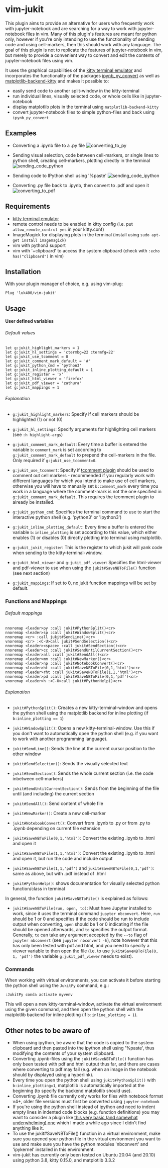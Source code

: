 # vim-jukit

This plugin aims to provide an alternative for users who frequently work with jupyter-notebook and are searching for a way to work with jupyter-notebook files in vim. Many of this plugin's features are meant for python only, however if you're only intending to use the functionality of sending code and using cell-markers, then this should work with any language. The goal of this plugin is not to replicate the features of jupyter-notebook in vim, but merely to provide a convenient way to convert and edit the contents of jupyter-notebook files using vim.

It uses the graphical capabilities of the [kitty terminal emulator](https://github.com/kovidgoyal/kitty) and incorporates the functionality of the packages [ipynb_py_convert](https://github.com/kiwi0fruit/ipynb-py-convert) as well as [matplotlib-backend-kitty](https://github.com/jktr/matplotlib-backend-kitty) and makes it possible to:
* easily send code to another split-window in the kitty-terminal 
* run individual lines, visually selected code, or whole cells like in jupyter-notebook
* display matplotlib plots in the terminal using `matplotlib-backend-kitty` 
* convert jupyter-notebook files to simple python-files and back using `ipynb_py_convert`

## Examples

* Converting a .ipynb file to a .py file
![converting_to_py](https://user-images.githubusercontent.com/57172028/113441420-95396c00-93ee-11eb-8474-02f9e264bf59.gif)


* Sending visual selection, code between cell-markers, or single lines to python shell, creating cell-markers, plotting directly in the terminal
![sending_code_python](https://user-images.githubusercontent.com/57172028/113440464-c44ede00-93ec-11eb-9e75-0a7b4b1b96d0.gif)


* Sending code to IPython shell using '%paste'
![sending_code_ipython](https://user-images.githubusercontent.com/57172028/113440477-cadd5580-93ec-11eb-8a6e-0f350f07cb6c.gif)


* Converting .py file back to .ipynb, then convert to .pdf and open it
![converting_to_pdf](https://user-images.githubusercontent.com/57172028/113441436-9b2f4d00-93ee-11eb-9594-f6602a6c48a8.gif)



## Requirements

* [kitty terminal emulator](https://github.com/kovidgoyal/kitty)
* remote control needs to be enabled in kitty config (i.e. put `allow_remote_control yes` in your kitty.conf)
* ImageMagick for displaying plots in the terminal (install using `sudo apt-get install imagemagick`)
* vim with python3 support
* vim with '+clipboard' to access the system clipboard (check with `:echo has("clipboard")` in vim)

## Installation

With your plugin manager of choice, e.g. using vim-plug:

```vim
Plug 'luk400/vim-jukit' 
```

## Usage

#### User defined variables

###### Default values
```vim
let g:jukit_highlight_markers = 1
let g:jukit_hl_settings = 'ctermbg=22 ctermfg=22'
let g:jukit_use_tcomment = 0
let g:jukit_comment_mark_default = '#'
let g:jukit_python_cmd = 'python3'
let g:jukit_inline_plotting_default = 1
let g:jukit_register = 'x'
let g:jukit_html_viewer = 'firefox'
let g:jukit_pdf_viewer = 'zathura'
let g:jukit_mappings = 1
```

###### Explanation
* `g:jukit_highlight_markers`: Specify if cell markers should be highlighted (1) or not (0)

* `g:jukit_hl_settings`: Specify arguments for highlighting cell markers (see `:h highlight-args`)

* `g:jukit_comment_mark_default`: Every time a buffer is entered the variable `b:comment_mark` is set according to `g:jukit_comment_mark_default` to prepend the cell-markers in the file. Only required if `g:jukit_use_tcomment=0`.

* `g:jukit_use_tcomment`: Specify if [tcomment plugin](https://github.com/tomtom/tcomment_vim) should be used to comment out cell markers - recommended if you regularly work with different languages for which you intend to make use of cell markers, otherwise you will have to manually set `b:comment_mark` every time you work in a language where the comment-mark is not the one specified in `g:jukit_comment_mark_default`. This requires the tcomment plugin to already be installed.

* `g:jukit_python_cmd`: Specifies the terminal command to use to start the interactive python shell (e.g. 'python3' or 'ipython3')

* `g:jukit_inline_plotting_default`: Every time a buffer is entered the variable `b:inline_plotting` is set according to this value, which either enables (1) or disables (0) directly plotting into terminal using matplotlib.

* `g:jukit_jukit_register`: This is the register to which jukit will yank code when sending to the kitty-terminal-window.

* `g:jukit_html_viewer` and `g:jukit_pdf_viewer`: Specifies the html-viewer and pdf-viewer to use when using the `jukit#SaveNBToFile()` function (see next section)

* `g:jukit_mappings`: If set to 0, no jukit function mappings will be set by default.

### Functions and Mappings

###### Default mappings
```vim
nnoremap <leader>py :call jukit#PythonSplit()<cr>
nnoremap <leader>sp :call jukit#WindowSplit()<cr>
nnoremap <cr> :call jukit#SendLine()<cr>
vnoremap <cr> :<C-U>call jukit#SendSelection()<cr>
nnoremap <leader><space> :call jukit#SendSection()<cr>
nnoremap <leader>cc :call jukit#SendUntilCurrentSection()<cr>
nnoremap <leader>all :call jukit#SendAll()<cr>
nnoremap <leader>mm :call jukit#NewMarker()<cr>
nnoremap <leader>np :call jukit#NotebookConvert()<cr>
nnoremap <leader>ht :call jukit#SaveNBToFile(0,1,'html')<cr>
nnoremap <leader>rht :call jukit#SaveNBToFile(1,1,'html')<cr>
nnoremap <leader>pd :call jukit#SaveNBToFile(0,1,'pdf')<cr>
vnoremap <leader>h :<C-U>call jukit#PythonHelp()<cr>
```

###### Explanation
* `jukit#PythonSplit()`: Creates a new kitty-terminal-window and opens the python shell using the matplotlib backend for inline plotting (if `b:inline_plotting == 1`)

* `jukit#WindowSplit()`: Opens a new kitty-terminal-window. Use this if you don't want to automatically open the python shell (e.g. if you want to work with another programming language).

* `jukit#SendLine()`: Sends the line at the current cursor position to the other window

* `jukit#SendSelection()`: Sends the visually selected text

* `jukit#SendSection()`: Sends the whole current section (i.e. the code inbetween cell-markers)

* `jukit#SendUntilCurrentSection()`: Sends from the beginning of the file until (and including) the current section

* `jukit#SendAll()`: Send content of whole file

* `jukit#NewMarker()`: Create a new cell-marker

* `jukit#NotebookConvert()`: Convert from .ipynb to .py or from .py to .ipynb depending on current file extension

* `jukit#SaveNBToFile(0,1,'html')`: Convert the existing .ipynb to .html and open it

* `jukit#SaveNBToFile(1,1,'html')`: Convert the existing .ipynb to .html and open it, but run the code and include output

* `jukit#SaveNBToFile(1,1,'pdf')` and `jukit#SaveNBToFile(0,1,'pdf')`: same as above, but with .pdf instead of .html

* `jukit#PythonHelp()`: shows documentation for visually selected python function/class in terminal

In general, the function `jukit#SaveNBToFile()` is explained as follows:

* `jukit#SaveNBToFile(run, open, to)`: Must have Jupyter installed to work, since it uses the terminal command `jupyter nbconvert`. Here, `run` should be 1 or 0 and specifies if the code should be run to include output when converting, `open` should be 1 or 0 indicating if the file should be opened afterwards, and `to` specifies the output format. Generally, `to` can take any argument accepted by the `--to` flag of `jupyter nbconvert` (see `jupyter nbconvert -h`), note however that this has only been tested with pdf and html, and you need to specify a viewer variable to then open the file (i.e. to use `jukit#SaveNBToFile(0, 1, 'pdf')` the variable `g:jukit_pdf_viewer` needs to exist).

### Commands

When working with virtual environments, you can activate it before starting the python shell using the `JukitPy` command, e.g.:


```vim
:JukitPy conda activate myvenv
```

This will open a new kitty-terminal-window, activate the virtual environment using the given command, and then open the python shell with the matplotlib backend for inline plotting (if `b:inline_plotting = 1`).

## Other notes to be aware of

* When using ipython, be aware that the code is copied to the system clipboard and then pasted into the ipython shell using '%paste', thus modifying the contents of your system clipboard. 
* Converting .ipynb-files using the `jukit#SaveNBToFile()` function has only been tested with pdf and html output thus far, and there are cases where converting to pdf may fail (e.g. when an image in the notebook should by displayed using a hyperlink).
* Every time you open the python shell using `jukit#PythonSplit()` with `b:inline_plotting=1`, matplotlib is automatically imported at the beginning (to specify the backend matplotlib should use).
* Converting .ipynb file currently only works for files with notebook format v4+, older file versions must first be converted using `jupyter-notebook`
* If you're using the python shell instead of ipython and need to indent empty lines in indented code blocks (e.g. function definitions) you may want to consider a plugin like [this very basic (and somewhat underwhelming) one](https://github.com/luk400/vim-emptyindent) which I made a while ago since I didn't find anything like it.
* To use the jukit#SaveNBToFile() function in a virtual environment, make sure you opened your python file in the virtual environment you want to use and make sure you have the python modules 'nbconvert' and 'ipykernel' installed in this environment.
* vim-jukit has currently only been tested on Ubuntu 20.04 (and 20.10) using python 3.8, kitty 0.15.0, and matplotlib 3.3.2
